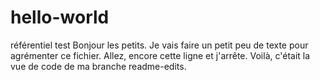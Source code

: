 # hello-world
référentiel test
Bonjour les petits.
Je vais faire un petit peu de texte pour agrémenter ce fichier.
Allez, encore cette ligne et j'arrête.
Voilà, c'était la vue de code de ma branche readme-edits. 
